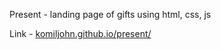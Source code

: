 Present - landing page of gifts using html, css, js

Link - [komiljohn.github.io/present/](https://komiljohn.github.io/present/)
